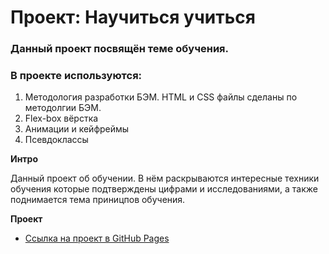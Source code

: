 # Проект: Научиться учиться

### Данный проект посвящён теме обучения.

### В проекте используются:
1. Методология разработки БЭМ. HTML и CSS файлы сделаны по методолгии БЭМ.
2. Flex-box вёрстка
3. Анимации и кейфреймы
4. Псевдоклассы

**Интро**

Данный проект об обучении. В нём раскрываются интересные техники обучения которые подтверждены цифрами и исследованиями, а также поднимается тема приницпов обучения.

**Проект**

* [Ссылка на проект в GitHub Pages](https://grantoom.github.io/how-to-learn/)
